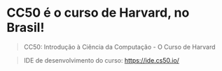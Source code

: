 # CC50 é o curso de Harvard, no Brasil!

> CC50: Introdução à Ciência da Computação - O Curso de Harvard

> IDE de desenvolvimento do curso: https://ide.cs50.io/ 
